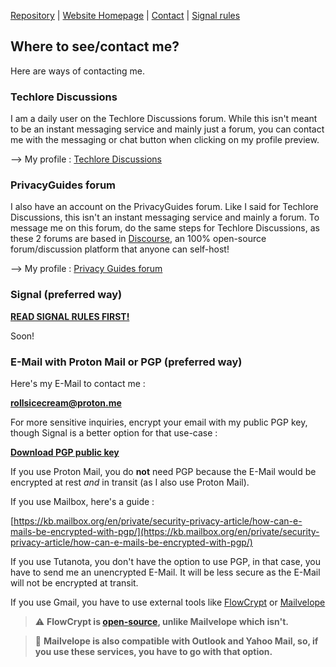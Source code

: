 [Repository](https://github.com/rollsicecream/rollsicecream.github.io) | [Website Homepage](README.md) | [Contact](contact.md) | [Signal rules](signal-rules.md)

## Where to see/contact me?

Here are ways of contacting me.

### Techlore Discussions

I am a daily user on the Techlore Discussions forum. While this isn't meant to be an instant messaging service and mainly just a forum, you can contact me with the messaging or chat button when clicking on my profile preview.

--> My profile : [Techlore Discussions](https://discuss.techlore.tech/u/rollsicecream/summary)

### PrivacyGuides forum

I also have an account on the PrivacyGuides forum. Like I said for Techlore Discussions, this isn't an instant messaging service and mainly a forum. To message me on this forum, do the same steps for Techlore Discussions, as these 2 forums are based in [Discourse](https://discourse.org), an 100% open-source forum/discussion platform that anyone can self-host!

--> My profile : [Privacy Guides forum](https://discuss.privacyguides.net/u/rollsicecream/summary)

### Signal (preferred way)

[**READ SIGNAL RULES FIRST!**](signal-rules.md)

Soon! 

### E-Mail with Proton Mail or PGP (preferred way)

Here's my E-Mail to contact me : 

**rollsicecream@proton.me**

For more sensitive inquiries, encrypt your email with my public PGP key, though Signal is a better option for that use-case : 

[**Download PGP public key**](assets/pubkey.asc)

If you use Proton Mail, you do **not** need PGP because the E-Mail would be encrypted at rest *and* in transit (as I also use Proton Mail).

If you use Mailbox, here's a guide : 

[https://kb.mailbox.org/en/private/security-privacy-article/how-can-e-mails-be-encrypted-with-pgp/](https://kb.mailbox.org/en/private/security-privacy-article/how-can-e-mails-be-encrypted-with-pgp/)

If you use Tutanota, you don't have the option to use PGP, in that case, you have to send me an unencrypted E-Mail. It will be less secure as the E-Mail will not be encrypted at transit.

If you use Gmail, you have to use external tools like [FlowCrypt](https://flowcrypt.com) or [Mailvelope](https://mailvelope.com/en)

> ⚠️ **FlowCrypt is [open-source](https://github.com/FlowCrypt), unlike Mailvelope which isn't.**

> 🔵 **Mailvelope is also compatible with Outlook and Yahoo Mail, so, if you use these services, you have to go with that option.**





